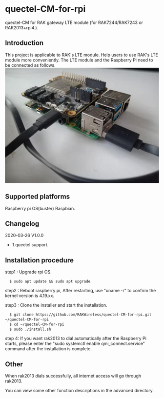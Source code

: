 # quectel-CM-for-rpi
quectel-CM for RAK gateway LTE module (for RAK7244/RAK7243 or RAK2013+rpi4.).

##	Introduction 

This project is applicable to RAK's LTE module.
Help users to use RAK's LTE module more conveniently.
The LTE module and the Raspberry Pi need to be connected as follows.
![image](https://github.com/RAKWireless/quectel-CM-for-rpi/blob/master/img/lte_connect_rpi.jpg)

##	Supported platforms

Raspberry pi OS(buster) Raspbian.

##	Changelog
2020-03-26 V1.0.0
* 1.quectel support.

##	Installation procedure

step1 : Upgrade rpi OS.

      $ sudo apt update && sudo apt upgrade

step2 : Reboot raspberry pi, After restarting, use "uname -r" to confirm the kernel version is 4.19.xx.

step3 : Clone the installer and start the installation.

      $ git clone https://github.com/RAKWireless/quectel-CM-for-rpi.git ~/quectel-CM-for-rpi
      $ cd ~/quectel-CM-for-rpi
      $ sudo ./install.sh

step 4: If you want rak2013 to dial automatically after the Raspberry Pi starts, please enter the "sudo systemctl enable qmi_connect.service" command after the installation is complete.

##	Other

When rak2013 dials successfully, all internet access will go through rak2013.

You can view some other function descriptions in the advanced directory.
